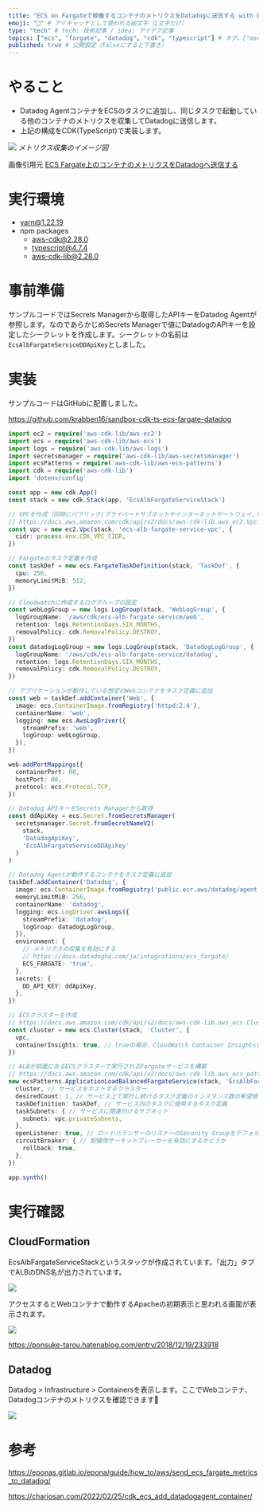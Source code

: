 ```yaml
---
title: "ECS on Fargateで稼働するコンテナのメトリクスをDatadogに送信する with CDK(TypeScript)" # 記事のタイトル
emoji: "🐶" # アイキャッチとして使われる絵文字（1文字だけ）
type: "tech" # tech: 技術記事 / idea: アイデア記事
topics: ["ecs", "fargate", "datadog", "cdk", "typescript"] # タグ。["markdown", "rust", "aws"]のように指定する
published: true # 公開設定（falseにすると下書き）
---
```


# やること
- Datadog AgentコンテナをECSのタスクに追加し、同じタスクで起動している他のコンテナのメトリクスを収集してDatadogに送信します。
- 上記の構成をCDK(TypeScript)で実装します。

![](https://gyazo.com/721776b6dc6aa5bdc593325a85bab74d.png)
*メトリクス収集のイメージ図*

画像引用元 [ECS Fargate上のコンテナのメトリクスをDatadogへ送信する](https://eponas.gitlab.io/epona/guide/how_to/aws/send_ecs_fargate_metrics_to_datadog/)

# 実行環境
- yarn@1.22.19
- npm packages
  - aws-cdk@2.28.0
  - typescript@4.7.4
  - aws-cdk-lib@2.28.0

# 事前準備
サンプルコードではSecrets Managerから取得したAPIキーをDatadog Agentが参照します。なのであらかじめSecrets Managerで値にDatadogのAPIキーを設定したシークレットを作成します。シークレットの名前は`EcsAlbFargateServiceDDApiKey`としました。

# 実装
サンプルコードはGitHubに配置しました。

https://github.com/krabben16/sandbox-cdk-ts-ecs-fargate-datadog

```ts:index.ts
import ec2 = require('aws-cdk-lib/aws-ec2')
import ecs = require('aws-cdk-lib/aws-ecs')
import logs = require('aws-cdk-lib/aws-logs')
import secretsmanager = require('aws-cdk-lib/aws-secretsmanager')
import ecsPatterns = require('aws-cdk-lib/aws-ecs-patterns')
import cdk = require('aws-cdk-lib')
import 'dotenv/config'

const app = new cdk.App()
const stack = new cdk.Stack(app, 'EcsAlbFargateServiceStack')

// VPCを作成（同時にパブリック/プライベートサブネットやインターネットゲートウェイ、NATゲートウェイなどが作成される）
// https://docs.aws.amazon.com/cdk/api/v2/docs/aws-cdk-lib.aws_ec2.Vpc.html#initializer
const vpc = new ec2.Vpc(stack, 'ecs-alb-fargate-service-vpc', {
  cidr: process.env.CDK_VPC_CIDR,
})

// Fargateのタスク定義を作成
const taskDef = new ecs.FargateTaskDefinition(stack, 'TaskDef', {
  cpu: 256,
  memoryLimitMiB: 512,
})

// Cloudwatchに作成するロググループの設定
const webLogGroup = new logs.LogGroup(stack, 'WebLogGroup', {
  logGroupName: '/aws/cdk/ecs-alb-fargate-service/web',
  retention: logs.RetentionDays.SIX_MONTHS,
  removalPolicy: cdk.RemovalPolicy.DESTROY,
})
const datadogLogGroup = new logs.LogGroup(stack, 'DatadogLogGroup', {
  logGroupName: '/aws/cdk/ecs-alb-fargate-service/datadog',
  retention: logs.RetentionDays.SIX_MONTHS,
  removalPolicy: cdk.RemovalPolicy.DESTROY,
})

// アプリケーションが動作している想定のWebコンテナをタスク定義に追加
const web = taskDef.addContainer('Web', {
  image: ecs.ContainerImage.fromRegistry('httpd:2.4'),
  containerName: 'web',
  logging: new ecs.AwsLogDriver({
    streamPrefix: 'web',
    logGroup: webLogGroup,
  }),
})

web.addPortMappings({
  containerPort: 80,
  hostPort: 80,
  protocol: ecs.Protocol.TCP,
})

// Datadog APIキーをSecrets Managerから取得
const ddApiKey = ecs.Secret.fromSecretsManager(
  secretsmanager.Secret.fromSecretNameV2(
    stack,
    'DatadogApiKey',
    'EcsAlbFargateServiceDDApiKey'
  )
)

// Datadog Agentが動作するコンテナをタスク定義に追加
taskDef.addContainer('Datadog', {
  image: ecs.ContainerImage.fromRegistry('public.ecr.aws/datadog/agent:latest'),
  memoryLimitMiB: 256,
  containerName: 'datadog',
  logging: ecs.LogDriver.awsLogs({
    streamPrefix: 'datadog',
    logGroup: datadogLogGroup,
  }),
  environment: {
    // メトリクスの収集を有効にする
    // https://docs.datadoghq.com/ja/integrations/ecs_fargate/
    ECS_FARGATE: 'true',
  },
  secrets: {
    DD_API_KEY: ddApiKey,
  },
})

// ECSクラスターを作成
// https://docs.aws.amazon.com/cdk/api/v2/docs/aws-cdk-lib.aws_ecs.Cluster.html
const cluster = new ecs.Cluster(stack, 'Cluster', {
  vpc,
  containerInsights: true, // trueの場合、CloudWatch Container Insightsがクラスターに対して有効になる
})

// ALBが前面にあるECSクラスターで実行されるFargateサービスを構築
// https://docs.aws.amazon.com/cdk/api/v2/docs/aws-cdk-lib.aws_ecs_patterns.ApplicationLoadBalancedFargateService.html
new ecsPatterns.ApplicationLoadBalancedFargateService(stack, 'EcsAlbFargateService', {
  cluster, // サービスをホストするクラスター
  desiredCount: 1, // サービス上で実行し続けるタスク定義のインスタンス数の希望値
  taskDefinition: taskDef, // サービス内のタスクに使用するタスク定義
  taskSubnets: { // サービスに関連付けるサブネット
    subnets: vpc.privateSubnets,
  },
  openListener: true, // ロードバランサーのリスナーのSecurity Groupをデフォルトで全トラフィックに開放するかどうか
  circuitBreaker: { // 配備用サーキットブレーカーを有効にするかどうか
    rollback: true,
  },
})

app.synth()
```

# 実行確認
## CloudFormation
EcsAlbFargateServiceStackというスタックが作成されています。「出力」タブでALBのDNS名が出力されています。

![](https://gyazo.com/da02ce66db15c3b9d3380e345c700671.png)

アクセスするとWebコンテナで動作するApacheの初期表示と思われる画面が表示されます。

![](https://gyazo.com/9595f773fb2d8d51a9e9650d409366ce.png)

https://ponsuke-tarou.hatenablog.com/entry/2018/12/19/233918

## Datadog
Datadog > Infrastructure > Containersを表示します。ここでWebコンテナ、Datadogコンテナのメトリクスを確認できます🎉

![](https://gyazo.com/a4c351ace7b3dffdecaca65891362840.png)

# 参考

https://eponas.gitlab.io/epona/guide/how_to/aws/send_ecs_fargate_metrics_to_datadog/

https://chariosan.com/2022/02/25/cdk_ecs_add_datadogagent_container/
